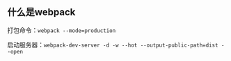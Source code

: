
## 什么是webpack 



打包命令：`webpack --mode=production`

启动服务器：`webpack-dev-server -d -w --hot --output-public-path=dist --open`
